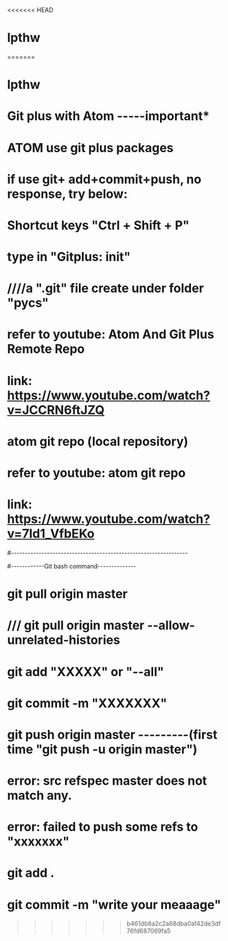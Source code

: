 <<<<<<< HEAD
# lpthw
=======

# lpthw

# ************Git plus with Atom -----important*************
# ATOM use git plus packages
# if use git+ add+commit+push, no response, try below:
# Shortcut keys "Ctrl + Shift + P"
# type in "Gitplus: init"
# ////a ".git" file create under folder "pycs"
# refer to youtube: Atom And Git Plus Remote Repo
# link: https://www.youtube.com/watch?v=JCCRN6ftJZQ

# atom git repo (local repository)
# refer to youtube: atom git repo
# link: https://www.youtube.com/watch?v=7Id1_VfbEKo
#----------------------------------------------------------------

#------------Git bash command--------------
# git pull origin master
# /// git pull origin master --allow-unrelated-histories

# git add "XXXXX" or "--all"
# git commit -m "XXXXXXX"
# git push origin master  ---------(first time "git push -u origin master")

# error: src refspec master does not match any.
# error: failed to push some refs to "xxxxxxx"
# git add .
# git commit -m "write your meaaage"
>>>>>>> b461db8a2c2a68dba0af42de3df76fd687069fa5
